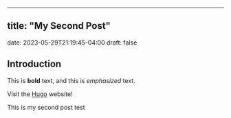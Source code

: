 ---

## title: "My Second Post"

date: 2023-05-29T21:19:45-04:00
draft: false

## Introduction

This is **bold** text, and this is *emphasized* text.

Visit the [Hugo](https://gohugo.io) website!

This is my second post test